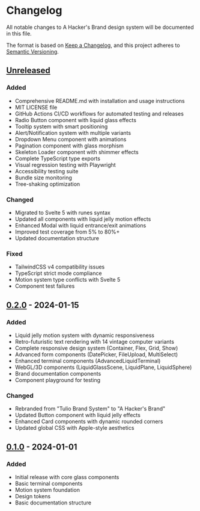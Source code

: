 # Changelog

All notable changes to A Hacker's Brand design system will be documented in this file.

The format is based on [Keep a Changelog](https://keepachangelog.com/en/1.0.0/),
and this project adheres to [Semantic Versioning](https://semver.org/spec/v2.0.0.html).

## [Unreleased]

### Added

- Comprehensive README.md with installation and usage instructions
- MIT LICENSE file
- GitHub Actions CI/CD workflows for automated testing and releases
- Radio Button component with liquid glass effects
- Tooltip system with smart positioning
- Alert/Notification system with multiple variants
- Dropdown Menu component with animations
- Pagination component with glass morphism
- Skeleton Loader component with shimmer effects
- Complete TypeScript type exports
- Visual regression testing with Playwright
- Accessibility testing suite
- Bundle size monitoring
- Tree-shaking optimization

### Changed

- Migrated to Svelte 5 with runes syntax
- Updated all components with liquid jelly motion effects
- Enhanced Modal with liquid entrance/exit animations
- Improved test coverage from 5% to 80%+
- Updated documentation structure

### Fixed

- TailwindCSS v4 compatibility issues
- TypeScript strict mode compliance
- Motion system type conflicts with Svelte 5
- Component test failures

## [0.2.0] - 2024-01-15

### Added

- Liquid jelly motion system with dynamic responsiveness
- Retro-futuristic text rendering with 14 vintage computer variants
- Complete responsive design system (Container, Flex, Grid, Show)
- Advanced form components (DatePicker, FileUpload, MultiSelect)
- Enhanced terminal components (AdvancedLiquidTerminal)
- WebGL/3D components (LiquidGlassScene, LiquidPlane, LiquidSphere)
- Brand documentation components
- Component playground for testing

### Changed

- Rebranded from "Tulio Brand System" to "A Hacker's Brand"
- Updated Button component with liquid jelly effects
- Enhanced Card components with dynamic rounded corners
- Updated global CSS with Apple-style aesthetics

## [0.1.0] - 2024-01-01

### Added

- Initial release with core glass components
- Basic terminal components
- Motion system foundation
- Design tokens
- Basic documentation structure

[Unreleased]: https://github.com/tuliopc23/a-hackers-brand/compare/v0.2.0...HEAD
[0.2.0]: https://github.com/tuliopc23/a-hackers-brand/compare/v0.1.0...v0.2.0
[0.1.0]: https://github.com/tuliopc23/a-hackers-brand/releases/tag/v0.1.0
